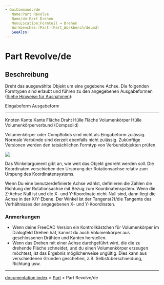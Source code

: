 ```yaml
---
- GuiCommand:/de
   Name:Part Revolve
   Name/de:Part Drehen
   MenuLocation:Formteil → Drehen
   Workbenches:[Part](Part_Workbench/de.md)
   SeeAlso:
---
```


# Part Revolve/de


</div>


<div class="mw-translate-fuzzy">

## Beschreibung

Dreht das ausgewählte Objekt um eine gegebene Achse. Die folgenden Formtypen sind erlaubt und führen zu den angegebenen Ausgabeformen ([Siehe Hinweise für Ausnahmen](#Notes.md)):


</div>

  Eingabeform   Ausgabeform
  ------------- ----------------------------------
  Knoten        Kante
  Kante         Fläche
  Draht         Hülle
  Fläche        Volumenkörper
  Hülle         Volumenkörperverbund (Compsolid)


<div class="mw-translate-fuzzy">

Volumenkörper oder CompSolids sind nicht als Eingabeform zulässig. Normale Verbünde sind derzeit ebenfalls nicht zulässig. Zukünftige Versionen werden den tatsächlichen Formtyp von Verbundobjekten prüfen.


</div>

![](images/Dialog-revolve.png )


<div class="mw-translate-fuzzy">

Das Winkelargument gibt an, wie weit das Objekt gedreht werden soll. Die Koordinaten verschieben den Ursprung der Rotationsachse relativ zum Urspung des Koordinatensystems.


</div>


<div class="mw-translate-fuzzy">

Wenn Du eine benutzerdefinierte Achse wählst, definieren die Zahlen die Richtung der Rotationsachse mit Bezug zum Koordinatensystem. Wenn die Z-Achse Null ist und die X- und Y-Koordinate nicht-Null sind, dann liegt die Achse in der X/Y-Ebene. Der Winkel ist der Tangens(?)/die Tangente des Verhältnisses der angegebenen X- und Y-Koordinaten.


</div>

### Anmerkungen

-   Wenn deine FreeCAD Version ein Kontrollkästchen für Volumenkörper im Dialogfeld Drehen hat, kannst du auch Volumenkörper aus geschlossenen Drähten und Kanten herstellen.
-   Wenn das Drehen mit einer Achse durchgeführt wird, die die zu drehende Fläche schneidet, und du einen Volumenkörper erzeugen möchtest, ist das Ergebnis möglicherweise ungültig. Dies kann aus verschiedenen Gründen geschehen, z.B. Selbstüberschneidung, Richtung usw.


<div class="mw-translate-fuzzy">





</div>

---
[documentation index](../README.md) > [Part](Part_Workbench.md) > Part Revolve/de

